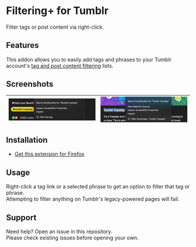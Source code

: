# Filtering+ for Tumblr
Filter tags or post content via right-click.

## Features
This addon allows you to easily add tags and phrases to your Tumblr account's [tag and post content filtering](https://tumblr.zendesk.com/hc/articles/115015814708-Tag-and-Post-Content-Filtering) lists.

## Screenshots

| ![](https://github.com/AprilSylph/Filtering-Plus/raw/firefox/assets/Filter%20this%20tag.png) | ![](https://github.com/AprilSylph/Filtering-Plus/raw/firefox/assets/Filter%20the%20phrase.png) |
| --- | --- |

## Installation
- [Get this extension for Firefox](https://addons.mozilla.org/addon/filtering-for-tumblr/)

## Usage
Right-click a tag link or a selected phrase to get an option to filter that tag or phrase.  
Attempting to filter anything on Tumblr's legacy-powered pages will fail.

## Support
Need help? Open an issue in this repository.  
Please check existing issues before opening your own.
